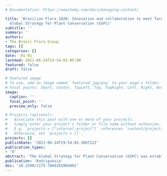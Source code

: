 ```yaml
---
# Documentation: https://wowchemy.com/docs/managing-content/

title: 'Brazilian Flora 2020: Innovation and collaboration to meet Target 1 of the
  Global Strategy for Plant Conservation (GSPC)'
subtitle: ''
summary: ''
authors:
- The Brazil Flora Group
tags: []
categories: []
date: -01-01
lastmod: 2021-06-24T14:54:03-05:00
featured: false
draft: false

# Featured image
# To use, add an image named `featured.jpg/png` to your page's folder.
# Focal points: Smart, Center, TopLeft, Top, TopRight, Left, Right, BottomLeft, Bottom, BottomRight.
image:
  caption: ''
  focal_point: ''
  preview_only: false

# Projects (optional).
#   Associate this post with one or more of your projects.
#   Simply enter your project's folder or file name without extension.
#   E.g. `projects = ["internal-project"]` references `content/project/deep-learning/index.md`.
#   Otherwise, set `projects = []`.
projects: []
publishDate: '2021-06-24T19:54:03.380712Z'
publication_types:
- '0'
abstract: 'The Global Strategy for Plant Conservation (GSPC) was established by the Conference of Parties in 2002 to decrease the loss of plant diversity, reduce poverty and contribute to sustainable development. To achieve this overarching goal, the GSPC has established a series of targets, one of which is to ensure that plant diversity is well understood, so that it can be effectively conserved and used in a sustainable manner. Brazil hosts more than 46,000 species of plants, algae and fungi, representing one of the most biodiverse countries on Earth, and playing a key role in the GSPC. To meet the GSPC goals of Target 1 and facilitate access to plant diversity, Brazil committed to preparing the List of Species of the Brazilian Flora (2008–2015) and the Brazilian Flora 2020 (2016–present). Managing all the information associated with such great biodiversity has proven to be an extremely challenging task. Here, we synthesize the history of these projects, focusing on the multidisciplinary and collaborative approach adopted to develop and manage the inclusion of all the knowledge generated though digital information systems. We further describe the methods used, challenges faced, and strategies adopted, as well as summarize advances to date and prospects for completing the Brazilian flora in 2020.'
publication: 'Rodriguésia'
doi: '10.1590/2175-7860201869402'
---
```


